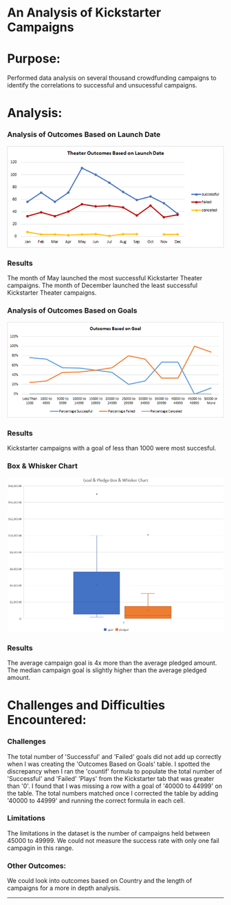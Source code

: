 # An Analysis of Kickstarter Campaigns

# Purpose:
Performed data analysis on several thousand crowdfunding campaigns to identify the correlations to successful and unsucessful campaigns.

# Analysis:

### Analysis of Outcomes Based on Launch Date
![Theater Outcomes vs Launch Chart](https://github.com/frlinh/kickstarter-analysis/blob/014cd0fbb744b7b956830d396c71fe780300f2f0/Theater_Outcomes_vs_Launch.png)
### Results
The month of May launched the most successful Kickstarter Theater campaigns.
The month of December launched the least successful Kickstarter Theater campaigns.

### Analysis of Outcomes Based on Goals
![Outcomes vs Goals](https://github.com/frlinh/kickstarter-analysis/blob/014cd0fbb744b7b956830d396c71fe780300f2f0/Outcomes_vs_Goals.png)
### Results
Kickstarter campaigns with a goal of less than 1000 were most succesful.

### Box & Whisker Chart
![Kickstarter Box and Whisker Chart](https://github.com/frlinh/kickstarter-analysis/blob/2e91953608253f74c074ce4f25927a3581932ec9/Kickstarter%20Analysis%20Box%20and%20Whisker%20Chart.png)
### Results
The average campaign goal is 4x more than the average pledged amount.
The median campaign goal is slightly higher than the average pledged amount.

# Challenges and Difficulties Encountered:
### Challenges
The total number of 'Successful' and 'Failed' goals did not add up correctly when I was creating the 'Outcomes Based on Goals' table.  I spotted the discrepancy when I ran the 'countif' formula to populate the total number of 'Successful' and 'Failed' 'Plays' from the Kickstarter tab that was greater than '0'.  I found that I was missing a row with a goal of '40000 to 44999' on the table.  The total numbers matched once I corrected the table by adding '40000 to 44999' and running the correct formula in each cell.

### Limitations
The limitations in the dataset is the number of campaigns held between 45000 to 49999.  We could not measure the success rate with only one fail campagin in this range.

### Other Outcomes:
We could look into outcomes based on Country and the length of campaigns for a more in depth analysis.
___
